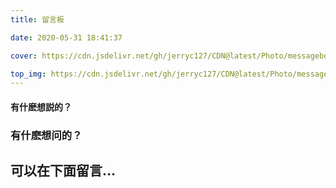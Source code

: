 ```yaml
---
title: 留言板

date: 2020-05-31 18:41:37

cover: https://cdn.jsdelivr.net/gh/jerryc127/CDN@latest/Photo/messageboard.jpg

top_img: https://cdn.jsdelivr.net/gh/jerryc127/CDN@latest/Photo/messageboard.jpg
---
```


#### 有什麽想説的？

### 有什麽想问的？

## 可以在下面留言...


